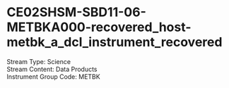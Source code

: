 # CE02SHSM-SBD11-06-METBKA000-recovered_host-metbk_a_dcl_instrument_recovered

Stream Type: Science<br>
Stream Content: Data Products<br>
Instrument Group Code: METBK<br>
